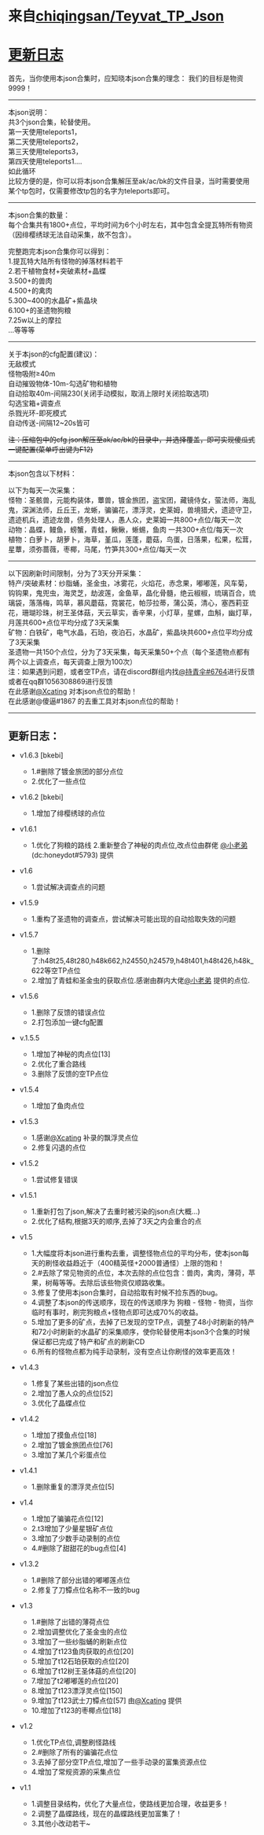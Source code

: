 # 来自[chiqingsan/Teyvat_TP_Json](https://github.com/chiqingsan/Teyvat_TP_Json)

# [更新日志](#更新日志)

首先，当你使用本json合集时，应知晓本json合集的理念：
我们的目标是物资9999！

---
本json说明：   
共3个json合集，轮替使用。   
第一天使用teleports1，   
第二天使用teleports2，   
第三天使用teleports3，   
第四天使用teleports1....   
如此循环   
比较方便的是，你可以将本json合集解压至ak/ac/bk的文件目录，当时需要使用某个tp包时，仅需要修改tp包的名字为teleports即可。

---
本json合集的数量：   
每个合集共有1800+点位，平均时间为6个小时左右，其中包含全提瓦特所有物资（因绯樱绣球无法自动采集，故不包含）。   

完整跑完本json合集你可以得到：   
1.提瓦特大陆所有怪物的掉落材料若干   
2.若干植物食材+突破素材+晶蝶   
3.500+的兽肉   
4.500+的禽肉   
5.300~400的水晶矿+紫晶块   
6.100+的圣遗物狗粮   
7.25w以上的摩拉   
...等等等  

---
关于本json的cfg配置(建议)：   
无敌模式   
怪物吸附≥40m   
自动摧毁物体-10m-勾选矿物和植物   
自动拾取40m-间隔230(关闭手动模拟，取消上限时关闭拾取选项)   
勾选宝箱+调查点   
杀戮光环-即死模式   
自动传送-间隔12~20s皆可   

 ~~注：压缩包中的cfg.json解压至ak/ac/bk的目录中，并选择覆盖，即可实现傻瓜式一键配置(菜单呼出键为F12)~~   

---
本json包含以下材料：   

以下为每天一次采集：   
怪物：圣骸兽，元能构装体，蕈兽，镀金旅团，盗宝团，藏镜侍女，萤法师，海乱鬼，深渊法师，丘丘王，龙蜥，骗骗花，漂浮灵，史莱姆，兽境猎犬，遗迹守卫，遗迹机兵，遗迹龙兽，债务处理人，愚人众，史莱姆一共800+点位/每天一次   
动物：晶蝶，鳗鱼，螃蟹，青蛙，鳅鳅，蜥蜴，鱼肉  一共300+点位/每天一次   
植物：白萝卜，胡萝卜，海草，堇瓜，莲蓬，蘑菇，鸟蛋，日落果，松果，松茸，星蕈，须弥蔷薇，枣椰，马尾，竹笋共300+点位/每天一次

---
以下因刷新时间限制，分为了3天分开采集：   
特产/突破素材：纱脂蛹，圣金虫，冰雾花，火焰花，赤念果，嘟嘟莲，风车菊，钩钩果，鬼兜虫，海灵芝，劫波莲，金鱼草，晶化骨髓，绝云椒椒，琉璃百合，琉璃袋，落落梅，鸣草，慕风蘑菇，霓裳花，帕莎拉蒂，蒲公英，清心，塞西莉亚花，珊瑚珍珠，树王圣体菇，天云草实，香辛果，小灯草，星螺，血斛，幽灯草，月莲共600+点位平均分成了3天采集   
矿物：白铁矿，电气水晶，石珀，夜泊石，水晶矿，紫晶块共600+点位平均分成了3天采集   
圣遗物一共150个点位，分为了3天采集，每天采集50+个点（每个圣遗物点都有两个以上调查点，每天调查上限为100次）   
注：如果遇到问题，或者空TP点，请在discord群组内找[@持青伞#6764](https://github.com/chiqingsan)进行反馈或者在qq群1056308869进行反馈   
在此感谢[@Xcating](https://github.com/Xcating) 对本json点位的帮助！   
在此感谢@傻逼#1867 的去重工具对本json点位的帮助！   

---
## 更新日志：   

* v1.6.3 [bkebi]
  * 1.#删除了镀金旅团的部分点位
  * 2.优化了一些点位   
   
* v1.6.2 [bkebi]
  * 1.增加了绯樱绣球的点位   

* v1.6.1
  * 1.优化了狗粮的路线
2.重新整合了神秘的肉点位,改点位由群佬 [@小老弟](https://github.com/honeydot)(dc:honeydot#5793) 提供   

* v1.6
  * 1.尝试解决调查点的问题   

* v1.5.9
  * 1.重构了圣遗物的调查点，尝试解决可能出现的自动拾取失效的问题

* v1.5.7
  * 1.删除了:h48t25,48t280,h48k662,h24550,h24579,h48t401,h48t426,h48k_622等空TP点位
  * 2.增加了青蛙和圣金虫的获取点位.感谢由群内大佬[@小老弟](https://github.com/honeydot) 提供的点位.   

* v1.5.6
  * 1.删除了反馈的错误点位
  * 2.打包添加一键cfg配置   

* v.1.5.5
  * 1.增加了神秘的肉点位[13]
  * 2.优化了重合路线
  * 3.删除了反馈的空TP点位   

* v1.5.4
  * 1.增加了鱼肉点位   

* v1.5.3
  * 1.感谢[@Xcating](https://github.com/Xcating) 补录的飘浮灵点位
  * 2.修复闪退的点位   

* v1.5.2
  * 1.尝试修复错误   

* v1.5.1
  * 1.重新打包了json,解决了去重时被污染的json点(大概...)
  * 2.优化了结构,根据3天的顺序,去掉了3天之内会重合的点   

* v1.5
  * 1.大幅度将本json进行重构去重，调整怪物点位的平均分布，使本json每天的刷怪收益趋近于（400精英怪+2000普通怪）上限的饱和！
  * 2.#去除了常见物资的点位，本次去除的点位包含：兽肉，禽肉，薄荷，苹果，树莓等等。去除后该些物资仅顺路收集。
  * 3.修复了使用本json合集时，自动拾取有时候不捡东西的bug。
  * 4.调整了本json的传送顺序，现在的传送顺序为 狗粮 - 怪物 - 物资，当你临时有事时，刷完狗粮点+怪物点即可达成70%的收益。
  * 5.增加了更多的矿点，去掉了已发现的空TP点，调整了48小时刷新的特产和72小时刷新的水晶矿的采集顺序，使你轮替使用本json3个合集的时候保证都已完成了特产和矿点的刷新CD
  * 6.所有的怪物点都为纯手动录制，没有空点让你刷怪的效率更高效！   

* v1.4.3
  * 1.修复了某些出错的json点位
  * 2.增加了愚人众的点位[52]
  * 3.优化了晶蝶点位   

* v1.4.2
  * 1.增加了摸鱼点位[18]
  * 2.增加了镀金旅团点位[76]
  * 3.增加了某几个彩蛋点位   

* v1.4.1
  * 1.删除重复的漂浮灵点位[5]   

* v1.4
  * 1.增加了骗骗花点位[12]
  * 2.t3增加了少量星银矿点位
  * 3.增加了少数手动录制的点位
  * 4.#删除了甜甜花的bug点位[4]   

* v1.3.2
  * 1.#删除了部分出错的嘟嘟莲点位
  * 2.修复了刀镡点位名称不一致的bug   

* v1.3
  * 1.#删除了出错的薄荷点位
  * 2.增加调整优化了圣金虫的点位
  * 3.增加了一些纱脂蛹的刷新点位
  * 4.增加了t123鱼肉获取的点位[20]
  * 5.增加了t12石珀获取的点位[20]
  * 6.增加了t12树王圣体菇的点位[20]
  * 7.增加了t2嘟嘟莲的点位[20]
  * 8.增加了t123漂浮灵点位[150]
  * 9.增加了t123武士刀镡点位[57] 由[@Xcating](https://github.com/Xcating) 提供
  * 10.增加了t123的枣椰点位[18]   

* v1.2
  * 1.优化TP点位,调整刷怪路线
  * 2.#删除了所有的骗骗花点位
  * 3.去掉了部分空TP点位,增加了一些手动录的富集资源点位
  * 4.增加了常规资源的采集点位   

* v1.1  
  * 1.调整目录结构，优化了大量点位，使路线更加合理，收益更多！
  * 2.调整了晶蝶路线，现在的晶蝶路线更加富集了！
  * 3.其他小改动若干~